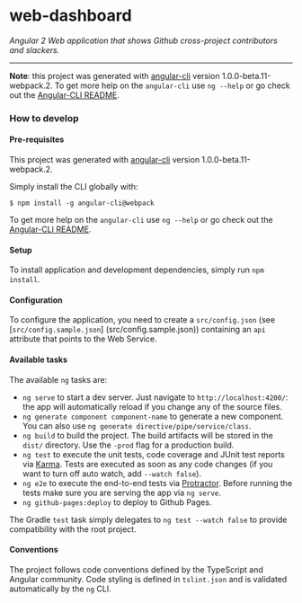 web-dashboard
=============

_Angular 2 Web application that shows Github cross-project contributors and slackers._

---------------------------

**Note**: this project was generated with [angular-cli](https://github.com/angular/angular-cli) version 
1.0.0-beta.11-webpack.2.
To get more help on the `angular-cli` use `ng --help` or go check out the 
[Angular-CLI README](https://github.com/angular/angular-cli/blob/master/README.md).

### How to develop

#### Pre-requisites                      

This project was generated with [angular-cli](https://github.com/angular/angular-cli) version 1.0.0-beta.11-webpack.2.

Simply install the CLI globally with:

```shell
$ npm install -g angular-cli@webpack
```

To get more help on the `angular-cli` use `ng --help` or go check out the 
[Angular-CLI README](https://github.com/angular/angular-cli/blob/master/README.md).


#### Setup

To install application and development dependencies, simply run `npm install`.

#### Configuration

To configure the application, you need to create a `src/config.json` (see [`src/config.sample.json`]
(src/config.sample.json)) containing an `api` attribute that points to the Web Service.

#### Available tasks

The available `ng` tasks are:

* `ng serve` to start a dev server. Just navigate to `http://localhost:4200/`: the app will automatically reload if you
  change any of the source files.
* `ng generate component component-name` to generate a new component. You can also use 
  `ng generate directive/pipe/service/class`.
* `ng build` to build the project. The build artifacts will be stored in the `dist/` directory. Use the `-prod` flag for
  a production build.
* `ng test` to execute the unit tests, code coverage and JUnit test reports via [Karma](https://karma-runner.github.io).
  Tests are executed as soon as any code changes (if you want to turn off auto watch, add `--watch false`).
* `ng e2e` to execute the end-to-end tests via [Protractor](http://www.protractortest.org/). Before running the tests 
  make sure you are serving the app via `ng serve`.
* `ng github-pages:deploy` to deploy to Github Pages.

The Gradle `test` task simply delegates to `ng test --watch false` to provide compatibility with the root project.

#### Conventions

The project follows code conventions defined by the TypeScript and Angular community. Code styling is defined in
`tslint.json` and is validated automatically by the `ng` CLI.

